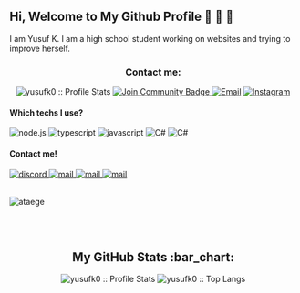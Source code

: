 ## Hi, Welcome to My Github Profile :wave: :wave: :wave:

I am Yusuf K. I am a high school student working on websites and trying to improve herself.
<h3 align="center">Contact me:</h3>

<p align="center">
<img src="https://komarev.com/ghpvc/?username=yusufk0&color=green" alt="yusufk0 :: Profile Stats"></a>
<a href="https://discord.gg/alaattincagil"><img src="https://img.shields.io/discord/534076005716066315.svg?style=flat&label=Join%20Community&color=7289DA" alt="Join Community Badge"/>
<a href="mailto:yusufkustul810@gmail.com"><img alt="Email" src="https://img.shields.io/badge/Email-yusufkustul810@gmail.com-blue?style=flat&logo=gmail"></a>
<a href="https://www.instagram.com/yusufkstl/"><img alt="Instagram" src="https://img.shields.io/badge/Instagram-yusufkstl-black?style=flat-square&logo=instagram"></a>
</p>

#### Which techs I use?

<img src="https://img.shields.io/badge/Node.js-589F4B?style=for-the-badge&logo=node.js&logoColor=white" alt="node.js">  <img src="https://img.shields.io/badge/Typescript-2D79C7?style=for-the-badge&logo=typescript&logoColor=white" alt="typescript"> <img src="https://img.shields.io/badge/Javascript-FCDC00?style=for-the-badge&logo=javascript&logoColor=white" alt="javascript"> <img src="https://img.shields.io/badge/.NET-8456C7?style=for-the-badge&logo=csharp&logoColor=white" alt="C#"> <img src="https://img.shields.io/badge/Unity%20(Soon)-F7F7F7?style=for-the-badge&logo=unity&logoColor=black" alt="C#">

#### Contact me!
<a href="https://discord.com/users/320280473932922893" target="_blank">
    <img src="https://img.shields.io/badge/Discord-5865F2?style=for-the-badge&logo=discord&logoColor=white" alt="discord"> 
</a>
<a href="mailto:ataegeasilturk@gmail.com" target="_blank">
    <img src="https://img.shields.io/badge/Mail-EA4335?style=for-the-badge&logo=gmail&logoColor=white" alt="mail"> 
</a>
<a href="https://twitter.com/ataegeasilturk" target="_blank">
    <img src="https://img.shields.io/badge/Twitter-1D9BF0?style=for-the-badge&logo=twitter&logoColor=white" alt="mail"> 
</a>
<a href="https://steamcommunity.com/id/ataegeasilturk" target="_blank">
    <img src="https://img.shields.io/badge/Steam-27528D?style=for-the-badge&logo=steam&logoColor=white" alt="mail"> 
</a>

<br/>
<br/>
<p align="left"> <img src="https://komarev.com/ghpvc/?username=ataege&label=Profile%20views&color=1fbcff&style=flat" alt="ataege" /> </p>


<br><br>

<h2 align="center">My GitHub Stats :bar_chart:</h2>
<p align="center">
  <img src="https://github-readme-stats.vercel.app/api?username=yusufk0&show_icons=true&theme=synthwave" alt="yusufk0 :: Profile Stats" />
  <img src="https://github-readme-stats.vercel.app/api/top-langs/?username=yusufk0&langs_count=10&theme=tokyonight&layout=compact" alt="yusufk0 :: Top Langs" />
</p>
